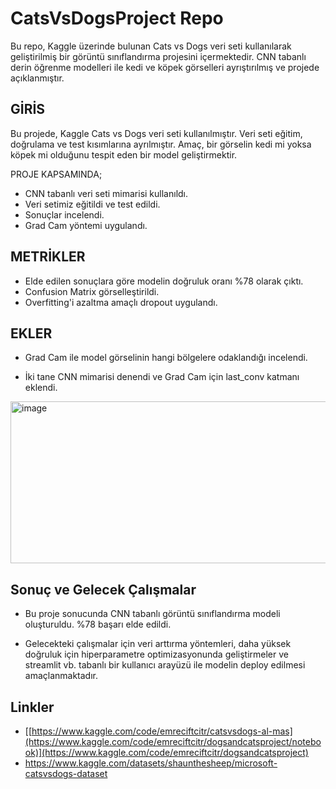# CatsVsDogsProject Repo
Bu repo, Kaggle üzerinde bulunan Cats vs Dogs veri seti kullanılarak geliştirilmiş bir görüntü sınıflandırma projesini içermektedir. CNN tabanlı derin öğrenme modelleri ile kedi ve köpek görselleri ayrıştırılmış ve projede açıklanmıştır.

## GİRİS
Bu projede, Kaggle Cats vs Dogs veri seti kullanılmıştır.
Veri seti eğitim, doğrulama ve test kısımlarına ayrılmıştır.
Amaç, bir görselin kedi mi yoksa köpek mi olduğunu tespit eden bir model geliştirmektir.

PROJE KAPSAMINDA;

- CNN tabanlı veri seti mimarisi kullanıldı.
- Veri setimiz eğitildi ve test edildi.
- Sonuçlar incelendi.
- Grad Cam yöntemi uygulandı.

## METRİKLER

- Elde edilen sonuçlara göre modelin doğruluk oranı %78 olarak çıktı.
- Confusion Matrix görselleştirildi.
- Overfitting'i azaltma amaçlı dropout uygulandı.



## EKLER

- Grad Cam ile model görselinin hangi bölgelere odaklandığı incelendi.

- İki tane CNN mimarisi denendi ve Grad Cam için last_conv katmanı eklendi.
   
<img width="509" height="259" alt="image" src="https://github.com/user-attachments/assets/8dd1da4b-15c9-48b7-b493-8579ebc2d5d7" />




## Sonuç ve Gelecek Çalışmalar

- Bu proje sonucunda CNN tabanlı görüntü sınıflandırma modeli oluşturuldu. %78 başarı elde edildi. 

- Gelecekteki çalışmalar için veri arttırma yöntemleri, daha yüksek doğruluk için hiperparametre optimizasyonunda geliştirmeler ve streamlit vb. tabanlı bir kullanıcı arayüzü ile modelin deploy edilmesi amaçlanmaktadır. 

## Linkler
- [[https://www.kaggle.com/code/emreciftcitr/catsvsdogs-al-mas](https://www.kaggle.com/code/emreciftcitr/dogsandcatsproject/notebook)](https://www.kaggle.com/code/emreciftcitr/dogsandcatsproject)
- https://www.kaggle.com/datasets/shaunthesheep/microsoft-catsvsdogs-dataset

